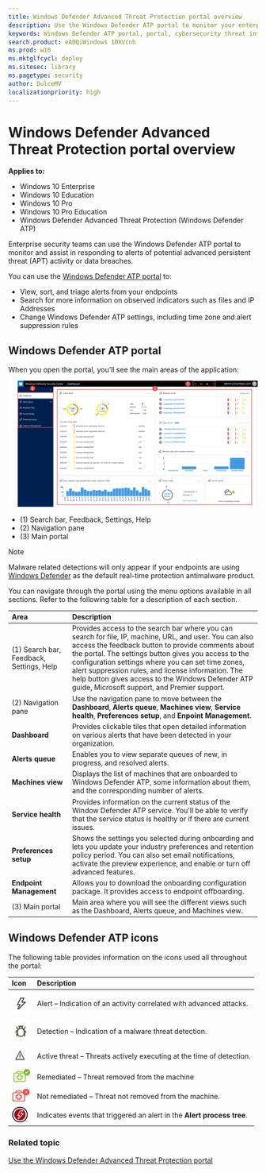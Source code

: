 ```yaml
---
title: Windows Defender Advanced Threat Protection portal overview
description: Use the Windows Defender ATP portal to monitor your enterprise network and assist in responding to alerts to potential advanced persistent threat (APT) activity or data breaches.
keywords: Windows Defender ATP portal, portal, cybersecurity threat intelligence, dashboard, alerts queue, machines view, preferences setup, endpoint management, advanced attacks
search.product: eADQiWindows 10XVcnh
ms.prod: w10
ms.mktglfcycl: deploy
ms.sitesec: library
ms.pagetype: security
author: DulceMV
localizationpriority: high
---
```


# Windows Defender Advanced Threat Protection portal overview

**Applies to:**

- Windows 10 Enterprise
- Windows 10 Education
- Windows 10 Pro
- Windows 10 Pro Education
- Windows Defender Advanced Threat Protection (Windows Defender ATP)

Enterprise security teams can use the Windows Defender ATP portal to monitor and assist in responding to alerts of potential advanced persistent threat (APT) activity or data breaches.

You can use the [Windows Defender ATP portal](https://securitycenter.windows.com/) to:
- View, sort, and triage alerts from your endpoints
- Search for more information on observed indicators such as files and IP Addresses
- Change Windows Defender ATP settings, including time zone and alert suppression rules

## Windows Defender ATP portal
When you open the portal, you’ll see the main areas of the application:

 ![Windows Defender Advanced Threat Protection portal](images/atp-main-portal.png)

- (1) Search bar, Feedback, Settings, Help
- (2) Navigation pane
- (3) Main portal

> [!NOTE]
> Malware related detections will only appear if your endpoints are using [Windows Defender](https://technet.microsoft.com/library/mt622091(v=vs.85).aspx) as the default real-time protection antimalware product.

You can navigate through the portal using the menu options available in all sections. Refer to the following table for a description of each section.

Area | Description
:---|:---
(1) Search bar, Feedback, Settings, Help | Provides access to the search bar where you can search for file, IP, machine, URL, and user. You can also access the feedback button to provide comments about the portal. The settings button gives you access to the configuration settings where you can set time zones, alert suppression rules, and license information. The help button gives access to the Windows Defender ATP guide, Microsoft support, and Premier support.
(2) Navigation pane | Use the navigation pane to move between the **Dashboard**, **Alerts queue**, **Machines view**, **Service health**, **Preferences setup**, and **Enpoint Management**.
**Dashboard**	| Provides clickable tiles that open detailed information on various alerts that have been detected in your organization.
**Alerts queue** | Enables you to view separate queues of new, in progress, and resolved alerts.
**Machines view**| Displays the list of machines that are onboarded to Windows Defender ATP, some information about them, and the corresponding number of alerts.
**Service health** | Provides information on the current status of the Window Defender ATP service. You'll be able to verify that the service status is healthy or if there are current issues.
**Preferences setup**|	Shows the settings you selected during onboarding and lets you update your industry preferences and retention policy period. You can also set email notifications, activate the preview experience, and enable or turn off advanced features.
**Endpoint Management**|	Allows you to download the onboarding configuration package. It provides access to endpoint offboarding.
(3) Main portal| Main area where you will see the different views such as the Dashboard, Alerts queue, and Machines view.

## Windows Defender ATP icons
The following table provides information on the icons used all throughout the portal:

Icon | Description
:---|:---
![Alert icon](images/alert-icon.png)| Alert – Indication of an activity correlated with advanced attacks.
![Detection icon](images/detection-icon.png)| Detection – Indication of a malware threat detection.
![Active threat icon](images/active-threat-icon.png)| Active threat – Threats actively executing at the time of detection.
![Remediated icon](images/remediated-icon.png)| Remediated – Threat removed from the machine
![Not remediated icon](images/not-remediated-icon.png)| Not remediated – Threat not removed from the machine.
![Thunderbolt icon](images/atp-thunderbolt-icon.png) | Indicates events that triggered an alert in the **Alert process tree**.


### Related topic
[Use the Windows Defender Advanced Threat Protection portal](use-windows-defender-advanced-threat-protection.md)

